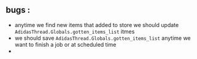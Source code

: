 ## bugs :
- anytime we find new items that added to store we should update `AdidasThread.Globals.gotten_items_list` itmes 
- we should save `AdidasThread.Globals.gotten_items_list` anytime we want to finish a job or at scheduled time
- 
